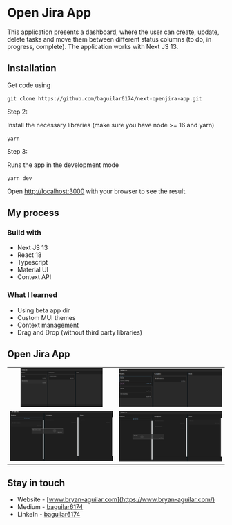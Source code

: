 # Open Jira App

This application presents a dashboard, where the user can create, update, delete tasks and move them between different status columns (to do, in progress, complete). The application works with Next JS 13.

## Installation

Get code using

```
git clone https://github.com/baguilar6174/next-openjira-app.git
```

Step 2:

Install the necessary libraries (make sure you have node >= 16 and yarn)

```
yarn
```

Step 3:

Runs the app in the development mode

```
yarn dev
```

Open [http://localhost:3000](http://localhost:3000) with your browser to see the result.

## My process

### Build with

- Next JS 13
- React 18
- Typescript
- Material UI
- Context API

### What I learned

- Using beta app dir
- Custom MUI themes
- Context management
- Drag and Drop (without third party libraries)

## Open Jira App

<table>
  <tr>
    <td align="center" valign="center"><img src="./media/1.png" width="80%"></td>
    <td align="center" valign="center"><img src="./media/2.png" width="100%"></td>
  </tr>
  <tr>
    <td align="center" valign="center"><img src="./media/3.png" width="100%"></td>
    <td align="center" valign="center"><img src="./media/4.png" width="100%"></td>
  </tr>
 </table>

## Stay in touch

- Website - [www.bryan-aguilar.com](https://www.bryan-aguilar.com/)
- Medium - [baguilar6174](https://baguilar6174.medium.com/)
- LinkeIn - [baguilar6174](https://www.linkedin.com/in/baguilar6174)
